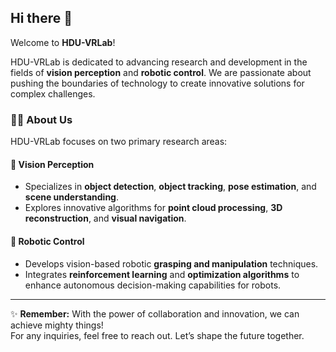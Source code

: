 ## Hi there 👋

Welcome to **HDU-VRLab**!  

HDU-VRLab is dedicated to advancing research and development in the fields of **vision perception** and **robotic control**. We are passionate about pushing the boundaries of technology to create innovative solutions for complex challenges.

### 🙋‍♀️ About Us
HDU-VRLab focuses on two primary research areas:  

#### 🌟 Vision Perception
- Specializes in **object detection**, **object tracking**, **pose estimation**, and **scene understanding**.  
- Explores innovative algorithms for **point cloud processing**, **3D reconstruction**, and **visual navigation**.

#### 🤖 Robotic Control
- Develops vision-based robotic **grasping and manipulation** techniques.  
- Integrates **reinforcement learning** and **optimization algorithms** to enhance autonomous decision-making capabilities for robots.

---

✨ **Remember:** With the power of collaboration and innovation, we can achieve mighty things!  
For any inquiries, feel free to reach out. Let’s shape the future together.  

